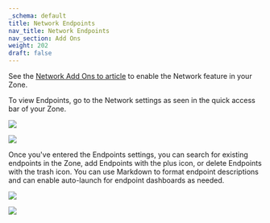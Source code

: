 ```yaml
---
_schema: default
title: Network Endpoints
nav_title: Network Endpoints
nav_section: Add Ons
weight: 202
draft: false
---
```

See the [Network Add Ons to article](https://app.docs.diode.io/docs/ad-on/network-add-on/) to enable the Network feature in your Zone.

To view Endpoints, go to the Network settings as seen in the quick access bar of your Zone.

![](/uploads/screenshot-2024-11-07-at-8-47-52-pm-1.png)

![](/uploads/screenshot-2024-11-07-at-8-45-47-pm.png)

Once you've entered the Endpoints settings, you can search for existing endpoints in the Zone, add Endpoints with the plus icon, or delete Endpoints with the trash icon. You can use Markdown to format endpoint descriptions and can enable auto-launch for endpoint dashboards as needed.

![](/uploads/network-3.png)

![](/uploads/network-4-1.png)